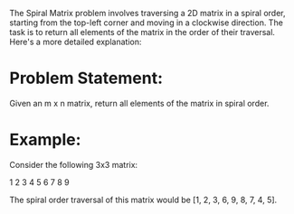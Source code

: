 The Spiral Matrix problem involves traversing a 2D matrix in a spiral order, starting from the top-left corner and moving in a clockwise direction. The task is to return all elements of the matrix in the order of their traversal. Here's a more detailed explanation:

# Problem Statement:
Given an m x n matrix, return all elements of the matrix in spiral order.

# Example:
Consider the following 3x3 matrix:

1 2 3
4 5 6
7 8 9

The spiral order traversal of this matrix would be [1, 2, 3, 6, 9, 8, 7, 4, 5].